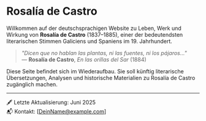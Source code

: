 # Rosalía de Castro

Willkommen auf der deutschsprachigen Website zu Leben, Werk und Wirkung von **Rosalía de Castro** (1837–1885), einer der bedeutendsten literarischen Stimmen Galiciens und Spaniens im 19. Jahrhundert.

> _"Dicen que no hablan las plantas, ni las fuentes, ni los pájaros..."_  
> — **Rosalía de Castro**, *En las orillas del Sar* (1884)

Diese Seite befindet sich im Wiederaufbau. Sie soll künftig literarische Übersetzungen, Analysen und historische Materialien zu Rosalía de Castro zugänglich machen.

---

🖋 Letzte Aktualisierung: Juni 2025  
📬 Kontakt: [DeinName@example.com]

